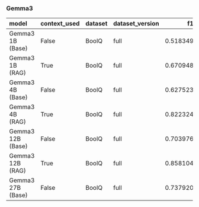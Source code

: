 ### Gemma3

| model             | context_used   | dataset   | dataset_version   |       f1 |       em |   total_energy_kWh |   inference_energy_kWh |   retrieval_energy_kWh |   total_emissions_kg |   inference_emissions_kg |   retrieval_emissions_kg |   avg_time_s | total_time   |
|:------------------|:---------------|:----------|:------------------|---------:|---------:|-------------------:|-----------------------:|-----------------------:|---------------------:|-------------------------:|-------------------------:|-------------:|:-------------|
| Gemma3 1B (Base)  | False          | BoolQ     | full              | 0.518349 | 0.518349 |           0.000031 |               0.000031 |               0.000000 |             0.000009 |                 0.000009 |                 0.000000 |     0.114070 | 0:06:13      |
| Gemma3 1B (RAG)   | True           | BoolQ     | full              | 0.670948 | 0.670948 |           0.000116 |               0.000109 |               0.000008 |             0.000034 |                 0.000032 |                 0.000002 |     0.427030 | 0:23:16      |
| Gemma3 4B (Base)  | False          | BoolQ     | full              | 0.627523 | 0.627523 |           0.000088 |               0.000088 |               0.000000 |             0.000026 |                 0.000026 |                 0.000000 |     0.324581 | 0:17:41      |
| Gemma3 4B (RAG)   | True           | BoolQ     | full              | 0.822324 | 0.822324 |           0.000420 |               0.000412 |               0.000008 |             0.000123 |                 0.000121 |                 0.000002 |     1.542701 | 1:24:04      |
| Gemma3 12B (Base) | False          | BoolQ     | full              | 0.703976 | 0.703976 |           0.000238 |               0.000238 |               0.000000 |             0.000070 |                 0.000070 |                 0.000000 |     0.874645 | 0:47:40      |
| Gemma3 12B (RAG)  | True           | BoolQ     | full              | 0.858104 | 0.858104 |           0.001252 |               0.001245 |               0.000007 |             0.000367 |                 0.000365 |                 0.000002 |     4.597922 | 4:10:35      |
| Gemma3 27B (Base) | False          | BoolQ     | full              | 0.737920 | 0.737920 |           0.000464 |               0.000464 |               0.000000 |             0.000136 |                 0.000136 |                 0.000000 |     1.703492 | 1:32:50      |

